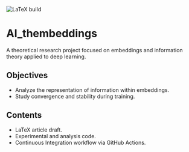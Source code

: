 ![LaTeX build](https://github.com/fmmarco29/AI_thembeddings/actions/workflows/latex.yml/badge.svg)

# AI_thembeddings

A theoretical research project focused on embeddings and information theory applied to deep learning.

## Objectives

- Analyze the representation of information within embeddings.
- Study convergence and stability during training.

## Contents

- LaTeX article draft.
- Experimental and analysis code.
- Continuous Integration workflow via GitHub Actions.
